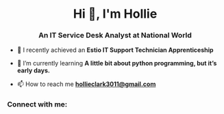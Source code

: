 <h1 align="center">Hi 👋, I'm Hollie</h1>
<h3 align="center">An IT Service Desk Analyst at National World</h3>

- 🔭 I recently achieved an **Estio IT Support Technician Apprenticeship**

- 🌱 I’m currently learning **A little bit about python programming, but it’s early days.**

- 📫 How to reach me **hollieclark3011@gmail.com**

<h3 align="left">Connect with me:</h3>
<p align="left">
</p>
